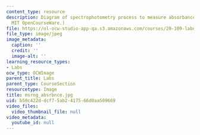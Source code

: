 ```yaml
---
content_type: resource
description: Diagram of spectrophotometry process to measure absorbance. (Figure by
  MIT OpenCourseWare.)
file: https://ol-ocw-studio-app-qa.s3.amazonaws.com/courses/20-109-laboratory-fundamentals-in-biological-engineering-fall-2007/b50c422ddcf75ab2417566d0aa509669_msrng_absrbnce.jpg
file_type: image/jpeg
image_metadata:
  caption: ''
  credit: ''
  image-alt: ''
learning_resource_types:
- Labs
ocw_type: OCWImage
parent_title: Labs
parent_type: CourseSection
resourcetype: Image
title: msrng_absrbnce.jpg
uid: b50c422d-dcf7-5ab2-4175-66d0aa509669
video_files:
  video_thumbnail_file: null
video_metadata:
  youtube_id: null
---
```

